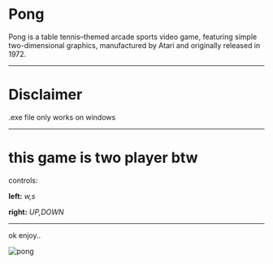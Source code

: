 # Pong
Pong is a table tennis–themed arcade sports video game, featuring simple two-dimensional graphics, manufactured by Atari and originally released in 1972.

-------

# Disclaimer

.exe file only works on windows 

------

# this game is two player btw

controls:

**left:** *w,s*

**right:** *UP,DOWN*

----

ok enjoy..

![pong](https://user-images.githubusercontent.com/90879002/156906457-8177ed9a-91da-40ec-8ba0-26547be66ff9.gif)
